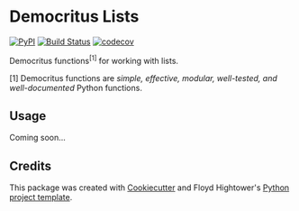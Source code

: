 # Democritus Lists

[![PyPI](https://img.shields.io/pypi/v/democritus-lists.svg)](https://pypi.python.org/pypi/democritus-lists)
[![Build Status](https://travis-ci.com/democritus-project/democritus-lists.svg?branch=main)](https://travis-ci.com/democritus-project/democritus-lists)
[![codecov](https://codecov.io/gh/democritus-project/democritus-lists/branch/main/graph/badge.svg?token=V0WOIXRGMM)](https://codecov.io/gh/democritus-project/democritus-lists)

Democritus functions<sup>[1]</sup> for working with lists.

[1] Democritus functions are <i>simple, effective, modular, well-tested, and well-documented</i> Python functions.

## Usage

Coming soon...

## Credits

This package was created with [Cookiecutter](https://github.com/audreyr/cookiecutter) and Floyd Hightower's [Python project template](https://github.com/fhightower-templates/python-project-template).
